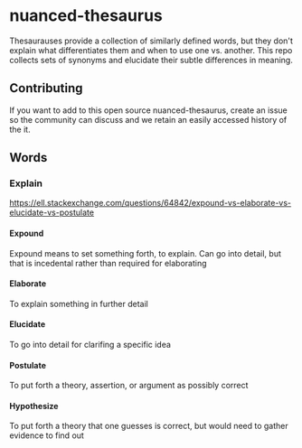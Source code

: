 # nuanced-thesaurus

Thesaurauses provide a collection of similarly defined words, but they don't explain what differentiates them and when to use one vs. another. This repo collects sets of synonyms and elucidate their subtle differences in meaning.

## Contributing
If you want to add to this open source nuanced-thesaurus, create an issue so the community can discuss and we retain an easily accessed history of the it.

## Words
 
### Explain
https://ell.stackexchange.com/questions/64842/expound-vs-elaborate-vs-elucidate-vs-postulate

#### Expound
Expound means to set something forth, to explain. Can go into detail, but that is incedental rather than required for elaborating

#### Elaborate
To explain something in further detail

#### Elucidate
To go into detail for clarifing a specific idea

#### Postulate
To put forth a theory, assertion, or argument as possibly correct

#### Hypothesize
To put forth a theory that one guesses is correct, but would need to gather evidence to find out
